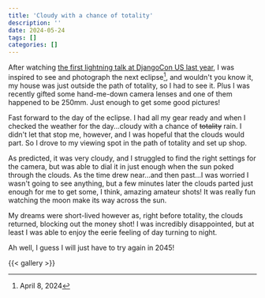 ```yaml
---
title: 'Cloudy with a chance of totality'
description: ''
date: 2024-05-24
tags: []
categories: []
---
```


After watching [the first lightning talk at DjangoCon US last year](https://youtu.be/M3-WlpJFcKM?si=pI_PoiISA6j4Xpnz&t=22), I was inspired to see and photograph the next eclipse[^1], and wouldn't you know it, my house was just outside the path of totality, so I had to see it. Plus I was recently gifted some hand-me-down camera lenses and one of them happened to be 250mm. Just enough to get some good pictures!

Fast forward to the day of the eclipse. I had all my gear ready and when I checked the weather for the day...cloudy with a chance of ~~totality~~ rain. I didn't let that stop me, however, and I was hopeful that the clouds would part. So I drove to my viewing spot in the path of totality and set up shop.

As predicted, it was very cloudy, and I struggled to find the right settings for the camera, but was able to dial it in just enough when the sun poked through the clouds. As the time drew near...and then past...I was worried I wasn't going to see anything, but a few minutes later the clouds parted just enough for me to get some, I think, amazing amateur shots! It was really fun watching the moon make its way across the sun.

My dreams were short-lived however as, right before totality, the clouds returned, blocking out the money shot! I was incredibly disappointed, but at least I was able to enjoy the eerie feeling of day turning to night.

Ah well, I guess I will just have to try again in 2045!

{{< gallery >}}

[^1]: April 8, 2024
